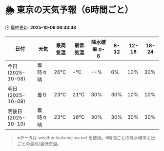 # 🌦️ 東京の天気予報（6時間ごと）

🕒 最終更新: **2025-10-08 06:33:38**

| 日付 | 天気 | 最高気温 | 最低気温 | 降水確率 0-6 | 6-12 | 12-18 | 18-24 |
|------|------|----------|----------|------------|------|------|------|
| 今日 (2025-10-08) | 曇時々晴 | 26℃ | -℃ | --% | 0% | 10% | 30% |
| 明日 (2025-10-09) | 曇り | 23℃ | 21℃ | 30% | 30% | 10% | 10% |
| 明後日 (2025-10-10) | 曇時々晴 | 23℃ | 16℃ | 30% | 30% | 30% | 30% |

> ※データは weather.tsukumijima.net を使用。6時間ごとの降水確率と日ごとの最高/最低気温。